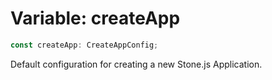 # Variable: createApp

```ts
const createApp: CreateAppConfig;
```

Default configuration for creating a new Stone.js Application.
